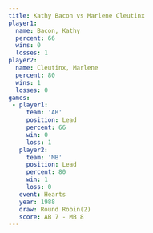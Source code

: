 ```yaml
---
title: Kathy Bacon vs Marlene Cleutinx
player1:                 
  name: Bacon, Kathy     
  percent: 66            
  wins: 0                
  losses: 1              
player2:                 
  name: Cleutinx, Marlene
  percent: 80            
  wins: 1                
  losses: 0              
games:
 - player1:        
     team: 'AB'    
     position: Lead
     percent: 66   
     win: 0        
     loss: 1       
   player2:        
     team: 'MB'    
     position: Lead
     percent: 80   
     win: 1        
     loss: 0       
   event: Hearts       
   year: 1988          
   draw: Round Robin(2)
   score: AB 7 - MB 8  
---
```

